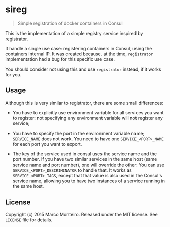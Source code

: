# sireg

> Simple registration of docker containers in Consul

This is the implementation of a simple registry service inspired by
[registrator](https://github.com/gliderlabs/registrator).

It handle a single use case: registering containers in Consul, using the containers internal
IP.  It was created because, at the time, `registrator` implementation had a bug for this
specific use case.

You should consider not using this and use `registrator` instead, if it works for you.

## Usage

Although this is very similar to registrator, there are some small differences:

  - You have to explicitly use environment variable for all services you want to register:
    not specifying any environment variable will not register any service;

  - You have to specify the port in the environment variable name; `SERVICE_NAME` does not
    work.  You need to have one `SERVICE_<PORT>_NAME` for each port you want to export.

  - The key of the service used in consul uses the service name and the port number.  If you
    have two similar services in the same host (same service name and port number), one will
    override the other.  You can use `SERVICE_<PORT>_DESCRIMINATOR` to handle that.  It
    works as `SERVICE_<PORT>_TAGS`, except that that value is also used in the Consul's
    service name, allowing you to have two instances of a service running in the same host.


## License

Copyright (c) 2015 Marco Monteiro. Released under the MIT license. See `LICENSE` file for details.

